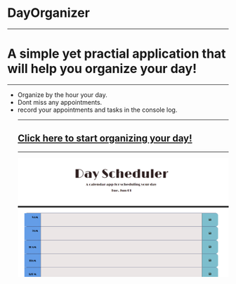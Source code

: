 # DayOrganizer

 <hr>
<h1>A simple yet practial application that will help you organize your day!</h1>
<hr>
<ul>
    <li>Organize by the hour your day.</li>
    <li>Dont miss any appointments.</li>
    <li>record your appointments and tasks in the console log.</li>
    
<hr>

<h2><a href="https://pedrazajulian.github.io/DayOrganizer/">Click here to start organizing your day!</a></h2>

<hr>

![the following image shows the screen shot from the homework](https://github.com/pedrazajulian/DayOrganizer/blob/main/assets/screenshot.PNG)